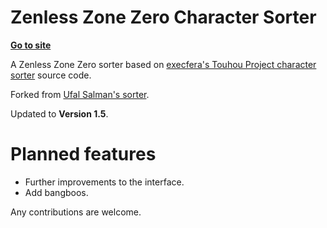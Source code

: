 # Zenless Zone Zero Character Sorter

**[Go to site](https://cyberkat24.github.io/zzzsort/)**

A Zenless Zone Zero sorter based on
[execfera's Touhou Project character sorter](https://tohosort.frelia.my/) source
code.

Forked from [Ufal Salman's sorter](https://github.com/ritokatsuga/zzzsort).

Updated to **Version 1.5**.

# Planned features

- Further improvements to the interface.
- Add bangboos.

Any contributions are welcome.

